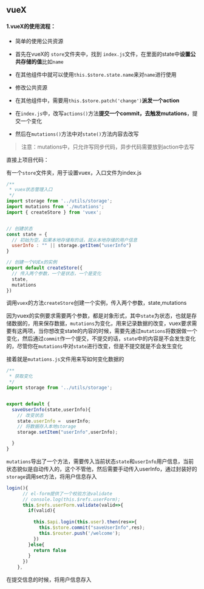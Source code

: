 ## vueX

#### 1.vueX的使用流程：

- 简单的使用公共资源

- 首先在vueX的 `store`文件夹中，找到 `index.js`文件，在里面的state中**设置公共存储的值**比如`name`
- 在其他组件中就可以使用`this.$store.state.name`来对`name`进行使用



- 修改公共资源
- 在其他组件中，需要用`this.$store.patch('change')`**派发一个action**
- 在`index.js`中，改写`actions()`方法**提交一个commit，去触发mutations**，提交一个变化
- 然后在`mutations()`方法中对`state()`方法内容去改写

> 注意：mutations中，只允许写同步代码，异步代码需要放到action中去写

直接上项目代码：

有一个`store`文件夹，用于设置vuex，入口文件为index.js

```js
/**
 * vuex状态管理入口
 */
import storage from '../utils/storage';
import mutations from './mutations';
import { createStore } from 'vuex';


// 创建状态
const state = {
  // 初始为空，如果本地存储有的话，就从本地存储的用户信息
  userInfo : "" || storage.getItem("userInfo")
}

// 创建一个VUEx的实例
export default createStore({
  // 传入两个参数，一个是状态，一个是变化
  state,
  mutations
})
```

调用`vuex`的方法`createStore`创建一个实例，传入两个参数，state,mutations

因为vuex的实例要求需要两个参数，都是对象形式，其中`state`为状态，也就是存储数据的，用来保存数据，`mutations`为变化，用来记录数据的改变，vuex要求需要有这两项，当你想改变state的内容的时候，需要先通过`mutations`将数据做一个变化，然后通过`commit`作一个提交，不提交的话，`state`中的内容是不会发生变化的，尽管你在`mutations`中对`state`进行改变，但是不提交就是不会发生变化

接着就是`mutations.js`文件用来写如何变化数据的

```js
/**
 * 获取变化
 */
import storage from '../utils/storage';


export default {
  saveUserInfo(state,userInfo){
    // 改变状态
    state.userInfo =  userInfo;
    // 将数据存入本地storage
    storage.setItem("userInfo",userInfo);

  }
}
```

`mutations`导出了一个方法，需要传入当前状态`state`和`userInfo`用户信息，当前状态貌似是自动传入的，这个不管他，然后需要手动传入userInfo，通过封装好的`storage`调用set方法，将用户信息存入

```js
login(){
      // el-form提供了一个校验方法validate
      // console.log(this.$refs.userForm);
      this.$refs.userForm.validate(valid=>{
        if(valid){
          
          this.$api.login(this.user).then(res=>{
            this.$store.commit("saveUserInfo",res);
            this.$router.push('/welcome');
          })
        }else{
          return false
        }
      })
    },
```

在提交信息的时候，将用户信息存入